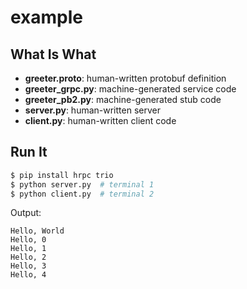 # example

## What Is What

- **greeter.proto**: human-written protobuf definition
- **greeter_grpc.py**: machine-generated service code
- **greeter_pb2.py**: machine-generated stub code
- **server.py**: human-written server
- **client.py**: human-written client code

## Run It

```sh
$ pip install hrpc trio
$ python server.py  # terminal 1
$ python client.py  # terminal 2
```

Output:

```
Hello, World
Hello, 0
Hello, 1
Hello, 2
Hello, 3
Hello, 4
```
